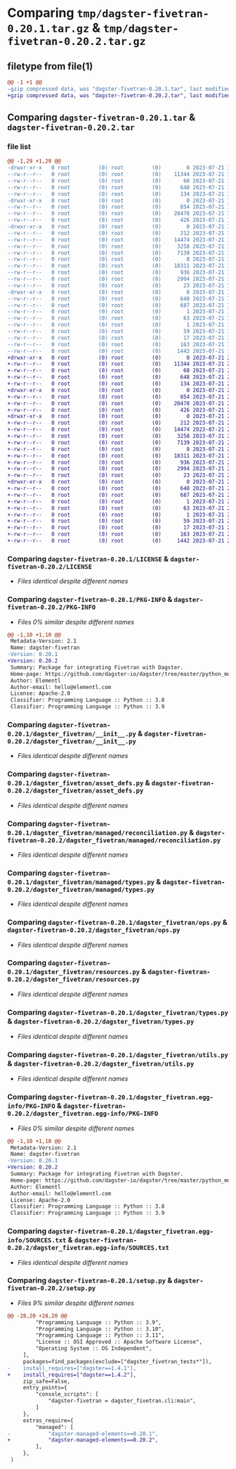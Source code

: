 # Comparing `tmp/dagster-fivetran-0.20.1.tar.gz` & `tmp/dagster-fivetran-0.20.2.tar.gz`

## filetype from file(1)

```diff
@@ -1 +1 @@
-gzip compressed data, was "dagster-fivetran-0.20.1.tar", last modified: Fri Jul 21 15:38:57 2023, max compression
+gzip compressed data, was "dagster-fivetran-0.20.2.tar", last modified: Fri Jul 21 22:36:35 2023, max compression
```

## Comparing `dagster-fivetran-0.20.1.tar` & `dagster-fivetran-0.20.2.tar`

### file list

```diff
@@ -1,29 +1,29 @@
-drwxr-xr-x   0 root         (0) root         (0)        0 2023-07-21 15:38:57.519079 dagster-fivetran-0.20.1/
--rw-r--r--   0 root         (0) root         (0)    11344 2023-07-21 15:29:00.000000 dagster-fivetran-0.20.1/LICENSE
--rw-r--r--   0 root         (0) root         (0)       68 2023-07-21 15:29:00.000000 dagster-fivetran-0.20.1/MANIFEST.in
--rw-r--r--   0 root         (0) root         (0)      648 2023-07-21 15:38:57.519079 dagster-fivetran-0.20.1/PKG-INFO
--rw-r--r--   0 root         (0) root         (0)      134 2023-07-21 15:29:00.000000 dagster-fivetran-0.20.1/README.md
-drwxr-xr-x   0 root         (0) root         (0)        0 2023-07-21 15:38:57.515079 dagster-fivetran-0.20.1/dagster_fivetran/
--rw-r--r--   0 root         (0) root         (0)      854 2023-07-21 15:29:00.000000 dagster-fivetran-0.20.1/dagster_fivetran/__init__.py
--rw-r--r--   0 root         (0) root         (0)    20478 2023-07-21 15:29:00.000000 dagster-fivetran-0.20.1/dagster_fivetran/asset_defs.py
--rw-r--r--   0 root         (0) root         (0)      426 2023-07-21 15:29:00.000000 dagster-fivetran-0.20.1/dagster_fivetran/cli.py
-drwxr-xr-x   0 root         (0) root         (0)        0 2023-07-21 15:38:57.519079 dagster-fivetran-0.20.1/dagster_fivetran/managed/
--rw-r--r--   0 root         (0) root         (0)      212 2023-07-21 15:29:00.000000 dagster-fivetran-0.20.1/dagster_fivetran/managed/__init__.py
--rw-r--r--   0 root         (0) root         (0)    14474 2023-07-21 15:29:00.000000 dagster-fivetran-0.20.1/dagster_fivetran/managed/reconciliation.py
--rw-r--r--   0 root         (0) root         (0)     3258 2023-07-21 15:29:00.000000 dagster-fivetran-0.20.1/dagster_fivetran/managed/types.py
--rw-r--r--   0 root         (0) root         (0)     7139 2023-07-21 15:29:00.000000 dagster-fivetran-0.20.1/dagster_fivetran/ops.py
--rw-r--r--   0 root         (0) root         (0)        8 2023-07-21 15:29:00.000000 dagster-fivetran-0.20.1/dagster_fivetran/py.typed
--rw-r--r--   0 root         (0) root         (0)    18311 2023-07-21 15:29:00.000000 dagster-fivetran-0.20.1/dagster_fivetran/resources.py
--rw-r--r--   0 root         (0) root         (0)      936 2023-07-21 15:29:00.000000 dagster-fivetran-0.20.1/dagster_fivetran/types.py
--rw-r--r--   0 root         (0) root         (0)     2994 2023-07-21 15:29:00.000000 dagster-fivetran-0.20.1/dagster_fivetran/utils.py
--rw-r--r--   0 root         (0) root         (0)       23 2023-07-21 15:29:00.000000 dagster-fivetran-0.20.1/dagster_fivetran/version.py
-drwxr-xr-x   0 root         (0) root         (0)        0 2023-07-21 15:38:57.519079 dagster-fivetran-0.20.1/dagster_fivetran.egg-info/
--rw-r--r--   0 root         (0) root         (0)      648 2023-07-21 15:38:57.000000 dagster-fivetran-0.20.1/dagster_fivetran.egg-info/PKG-INFO
--rw-r--r--   0 root         (0) root         (0)      687 2023-07-21 15:38:57.000000 dagster-fivetran-0.20.1/dagster_fivetran.egg-info/SOURCES.txt
--rw-r--r--   0 root         (0) root         (0)        1 2023-07-21 15:38:57.000000 dagster-fivetran-0.20.1/dagster_fivetran.egg-info/dependency_links.txt
--rw-r--r--   0 root         (0) root         (0)       63 2023-07-21 15:38:57.000000 dagster-fivetran-0.20.1/dagster_fivetran.egg-info/entry_points.txt
--rw-r--r--   0 root         (0) root         (0)        1 2023-07-21 15:38:57.000000 dagster-fivetran-0.20.1/dagster_fivetran.egg-info/not-zip-safe
--rw-r--r--   0 root         (0) root         (0)       59 2023-07-21 15:38:57.000000 dagster-fivetran-0.20.1/dagster_fivetran.egg-info/requires.txt
--rw-r--r--   0 root         (0) root         (0)       17 2023-07-21 15:38:57.000000 dagster-fivetran-0.20.1/dagster_fivetran.egg-info/top_level.txt
--rw-r--r--   0 root         (0) root         (0)      163 2023-07-21 15:38:57.523079 dagster-fivetran-0.20.1/setup.cfg
--rw-r--r--   0 root         (0) root         (0)     1442 2023-07-21 15:29:00.000000 dagster-fivetran-0.20.1/setup.py
+drwxr-xr-x   0 root         (0) root         (0)        0 2023-07-21 22:36:35.722545 dagster-fivetran-0.20.2/
+-rw-r--r--   0 root         (0) root         (0)    11344 2023-07-21 22:28:10.000000 dagster-fivetran-0.20.2/LICENSE
+-rw-r--r--   0 root         (0) root         (0)       68 2023-07-21 22:28:10.000000 dagster-fivetran-0.20.2/MANIFEST.in
+-rw-r--r--   0 root         (0) root         (0)      648 2023-07-21 22:36:35.722545 dagster-fivetran-0.20.2/PKG-INFO
+-rw-r--r--   0 root         (0) root         (0)      134 2023-07-21 22:28:10.000000 dagster-fivetran-0.20.2/README.md
+drwxr-xr-x   0 root         (0) root         (0)        0 2023-07-21 22:36:35.718546 dagster-fivetran-0.20.2/dagster_fivetran/
+-rw-r--r--   0 root         (0) root         (0)      854 2023-07-21 22:28:10.000000 dagster-fivetran-0.20.2/dagster_fivetran/__init__.py
+-rw-r--r--   0 root         (0) root         (0)    20478 2023-07-21 22:28:10.000000 dagster-fivetran-0.20.2/dagster_fivetran/asset_defs.py
+-rw-r--r--   0 root         (0) root         (0)      426 2023-07-21 22:28:10.000000 dagster-fivetran-0.20.2/dagster_fivetran/cli.py
+drwxr-xr-x   0 root         (0) root         (0)        0 2023-07-21 22:36:35.722545 dagster-fivetran-0.20.2/dagster_fivetran/managed/
+-rw-r--r--   0 root         (0) root         (0)      212 2023-07-21 22:28:10.000000 dagster-fivetran-0.20.2/dagster_fivetran/managed/__init__.py
+-rw-r--r--   0 root         (0) root         (0)    14474 2023-07-21 22:28:10.000000 dagster-fivetran-0.20.2/dagster_fivetran/managed/reconciliation.py
+-rw-r--r--   0 root         (0) root         (0)     3258 2023-07-21 22:28:10.000000 dagster-fivetran-0.20.2/dagster_fivetran/managed/types.py
+-rw-r--r--   0 root         (0) root         (0)     7139 2023-07-21 22:28:10.000000 dagster-fivetran-0.20.2/dagster_fivetran/ops.py
+-rw-r--r--   0 root         (0) root         (0)        8 2023-07-21 22:28:10.000000 dagster-fivetran-0.20.2/dagster_fivetran/py.typed
+-rw-r--r--   0 root         (0) root         (0)    18311 2023-07-21 22:28:10.000000 dagster-fivetran-0.20.2/dagster_fivetran/resources.py
+-rw-r--r--   0 root         (0) root         (0)      936 2023-07-21 22:28:10.000000 dagster-fivetran-0.20.2/dagster_fivetran/types.py
+-rw-r--r--   0 root         (0) root         (0)     2994 2023-07-21 22:28:10.000000 dagster-fivetran-0.20.2/dagster_fivetran/utils.py
+-rw-r--r--   0 root         (0) root         (0)       23 2023-07-21 22:28:10.000000 dagster-fivetran-0.20.2/dagster_fivetran/version.py
+drwxr-xr-x   0 root         (0) root         (0)        0 2023-07-21 22:36:35.718546 dagster-fivetran-0.20.2/dagster_fivetran.egg-info/
+-rw-r--r--   0 root         (0) root         (0)      648 2023-07-21 22:36:35.000000 dagster-fivetran-0.20.2/dagster_fivetran.egg-info/PKG-INFO
+-rw-r--r--   0 root         (0) root         (0)      687 2023-07-21 22:36:35.000000 dagster-fivetran-0.20.2/dagster_fivetran.egg-info/SOURCES.txt
+-rw-r--r--   0 root         (0) root         (0)        1 2023-07-21 22:36:35.000000 dagster-fivetran-0.20.2/dagster_fivetran.egg-info/dependency_links.txt
+-rw-r--r--   0 root         (0) root         (0)       63 2023-07-21 22:36:35.000000 dagster-fivetran-0.20.2/dagster_fivetran.egg-info/entry_points.txt
+-rw-r--r--   0 root         (0) root         (0)        1 2023-07-21 22:36:35.000000 dagster-fivetran-0.20.2/dagster_fivetran.egg-info/not-zip-safe
+-rw-r--r--   0 root         (0) root         (0)       59 2023-07-21 22:36:35.000000 dagster-fivetran-0.20.2/dagster_fivetran.egg-info/requires.txt
+-rw-r--r--   0 root         (0) root         (0)       17 2023-07-21 22:36:35.000000 dagster-fivetran-0.20.2/dagster_fivetran.egg-info/top_level.txt
+-rw-r--r--   0 root         (0) root         (0)      163 2023-07-21 22:36:35.722545 dagster-fivetran-0.20.2/setup.cfg
+-rw-r--r--   0 root         (0) root         (0)     1442 2023-07-21 22:28:10.000000 dagster-fivetran-0.20.2/setup.py
```

### Comparing `dagster-fivetran-0.20.1/LICENSE` & `dagster-fivetran-0.20.2/LICENSE`

 * *Files identical despite different names*

### Comparing `dagster-fivetran-0.20.1/PKG-INFO` & `dagster-fivetran-0.20.2/PKG-INFO`

 * *Files 0% similar despite different names*

```diff
@@ -1,10 +1,10 @@
 Metadata-Version: 2.1
 Name: dagster-fivetran
-Version: 0.20.1
+Version: 0.20.2
 Summary: Package for integrating Fivetran with Dagster.
 Home-page: https://github.com/dagster-io/dagster/tree/master/python_modules/libraries/dagster-fivetran
 Author: Elementl
 Author-email: hello@elementl.com
 License: Apache-2.0
 Classifier: Programming Language :: Python :: 3.8
 Classifier: Programming Language :: Python :: 3.9
```

### Comparing `dagster-fivetran-0.20.1/dagster_fivetran/__init__.py` & `dagster-fivetran-0.20.2/dagster_fivetran/__init__.py`

 * *Files identical despite different names*

### Comparing `dagster-fivetran-0.20.1/dagster_fivetran/asset_defs.py` & `dagster-fivetran-0.20.2/dagster_fivetran/asset_defs.py`

 * *Files identical despite different names*

### Comparing `dagster-fivetran-0.20.1/dagster_fivetran/managed/reconciliation.py` & `dagster-fivetran-0.20.2/dagster_fivetran/managed/reconciliation.py`

 * *Files identical despite different names*

### Comparing `dagster-fivetran-0.20.1/dagster_fivetran/managed/types.py` & `dagster-fivetran-0.20.2/dagster_fivetran/managed/types.py`

 * *Files identical despite different names*

### Comparing `dagster-fivetran-0.20.1/dagster_fivetran/ops.py` & `dagster-fivetran-0.20.2/dagster_fivetran/ops.py`

 * *Files identical despite different names*

### Comparing `dagster-fivetran-0.20.1/dagster_fivetran/resources.py` & `dagster-fivetran-0.20.2/dagster_fivetran/resources.py`

 * *Files identical despite different names*

### Comparing `dagster-fivetran-0.20.1/dagster_fivetran/types.py` & `dagster-fivetran-0.20.2/dagster_fivetran/types.py`

 * *Files identical despite different names*

### Comparing `dagster-fivetran-0.20.1/dagster_fivetran/utils.py` & `dagster-fivetran-0.20.2/dagster_fivetran/utils.py`

 * *Files identical despite different names*

### Comparing `dagster-fivetran-0.20.1/dagster_fivetran.egg-info/PKG-INFO` & `dagster-fivetran-0.20.2/dagster_fivetran.egg-info/PKG-INFO`

 * *Files 0% similar despite different names*

```diff
@@ -1,10 +1,10 @@
 Metadata-Version: 2.1
 Name: dagster-fivetran
-Version: 0.20.1
+Version: 0.20.2
 Summary: Package for integrating Fivetran with Dagster.
 Home-page: https://github.com/dagster-io/dagster/tree/master/python_modules/libraries/dagster-fivetran
 Author: Elementl
 Author-email: hello@elementl.com
 License: Apache-2.0
 Classifier: Programming Language :: Python :: 3.8
 Classifier: Programming Language :: Python :: 3.9
```

### Comparing `dagster-fivetran-0.20.1/dagster_fivetran.egg-info/SOURCES.txt` & `dagster-fivetran-0.20.2/dagster_fivetran.egg-info/SOURCES.txt`

 * *Files identical despite different names*

### Comparing `dagster-fivetran-0.20.1/setup.py` & `dagster-fivetran-0.20.2/setup.py`

 * *Files 9% similar despite different names*

```diff
@@ -28,20 +28,20 @@
         "Programming Language :: Python :: 3.9",
         "Programming Language :: Python :: 3.10",
         "Programming Language :: Python :: 3.11",
         "License :: OSI Approved :: Apache Software License",
         "Operating System :: OS Independent",
     ],
     packages=find_packages(exclude=["dagster_fivetran_tests*"]),
-    install_requires=["dagster==1.4.1"],
+    install_requires=["dagster==1.4.2"],
     zip_safe=False,
     entry_points={
         "console_scripts": [
             "dagster-fivetran = dagster_fivetran.cli:main",
         ]
     },
     extras_require={
         "managed": [
-            "dagster-managed-elements==0.20.1",
+            "dagster-managed-elements==0.20.2",
         ],
     },
 )
```

